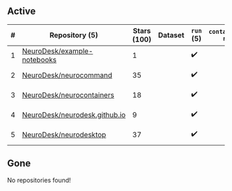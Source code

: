 ## Active
| # | Repository (5) | Stars (100) | Dataset | `run` (5) | `containers-run` | Last Modified |
| --- | --- | --- | --- | --- | --- | --- |
| 1 | [NeuroDesk/example-notebooks](https://github.com/NeuroDesk/example-notebooks) | 1 |  | :heavy_check_mark: |  | 2024-04-26 04:55:02+00:00 |
| 2 | [NeuroDesk/neurocommand](https://github.com/NeuroDesk/neurocommand) | 35 |  | :heavy_check_mark: |  | 2024-05-03 20:16:35+00:00 |
| 3 | [NeuroDesk/neurocontainers](https://github.com/NeuroDesk/neurocontainers) | 18 |  | :heavy_check_mark: |  | 2024-05-03 06:26:30+00:00 |
| 4 | [NeuroDesk/neurodesk.github.io](https://github.com/NeuroDesk/neurodesk.github.io) | 9 |  | :heavy_check_mark: |  | 2024-04-29 03:48:11+00:00 |
| 5 | [NeuroDesk/neurodesktop](https://github.com/NeuroDesk/neurodesktop) | 37 |  | :heavy_check_mark: |  | 2024-05-04 17:17:07+00:00 |

## Gone
No repositories found!
